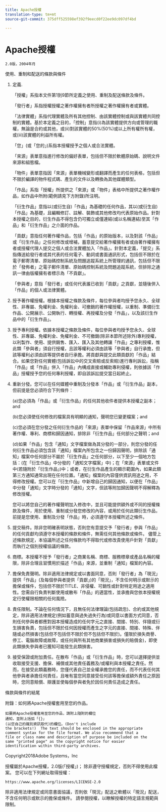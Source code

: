 ```yaml
---
title: Apache授權
translation-type: tm+mt
source-git-commit: 375dff525598ef392f9eecd0f22ee9dc097df4bd

---
```



# Apache授權

    2.0版，2004年月
<!--                        https://www.apache.org/licenses/  -->

使用、重制和配送的條款與條件

1. 定義.

   「授權」系指本文件第1到9節所定義之使用、重制及配送條款及條件。

   「發行者」系指授權授權之著作權擁有者所授權之著作權擁有者或實體。

   「法律實體」系指代理實體及所有其他控制、由該實體控制或與該實體共同控制的實體。基於本定義之目的，「控制」意指(i)為該實體提供方向或管理的職權，無論是合約或其他，或(ii)對該實體的50%(50%)或以上所有權所有權，或(iii)該實體的利益所有權。

   「您」(或「您的」)系指本授權授予之個人或合法實體。

   「來源」表單意指進行修改的偏好表單，包括但不限於軟體原始碼、說明文件來源和組態檔。

   「物件」表單意指因「來源」表單機械變形或翻譯而產生的任何表格，包括但不限於編譯的物件程式碼、產生的文件以及轉換為其他媒體類型。

   「作品」系指「授權」所提供之「來源」或「物件」表格中所提供之著作權作品，如作品中所附(範例請見下方附錄)所注明。

   「衍生作品」意指以(或衍生自)「作品」為基礎的任何作品，其以(或衍生自)「作品」為基礎，且編輯修訂、註解、裝飾或其他修改均代表原始作品。針對本授權之目的，衍生作品不得包含仍可獨立或僅連結(或以名稱連結)至其「作品」和「衍生作品」之介面的作品。

   「貢獻」意指任何著作權作品，包括「作品」的原始版本，以及對該「作品」或「衍生作品」之任何修改或增補，蓄意提交給著作權擁有者或由著作權擁有者或授權代理人提交之個人或合法實體加入「作品」。針對本定義，「提交」系指傳送給發行者或其代表的任何電子、動詞或書面通訊形式，包括但不限於在電子郵寄清單、原始碼控制系統及問題追蹤系統上所管理的通訊，包括但不限於「發佈者」之電子郵件清單、原始碼控制系統及問題追蹤系統，但排除之通訊一律由版權擁有者標示為「不貢獻」。

   「參與者」意指「發行者」或任何代表誰已收到「貢獻」之貢獻，並隨後併入「作品」的個人或法律實體。

2. 授予著作權授權。根據本授權之條款及條件，每位參與者均授予您永久、全球性、非專屬、免權利金、免權利金、可撤銷的著作權授權，以重制、準備衍生作品、公開展示、公開執行、轉授權、再授權及分發「作品」，以及該衍生作品中的「衍生作品」。

3. 授予專利授權。依據本授權之條款及條件，每位參與者均授予您永久、全球性、非專屬、免權利金、免權利金、不可撤銷(除非本節所述除外)專利授權，以利製作、使用、提供銷售、匯入、匯入及其他轉讓「作品」之專利授權，惟此類「參與者」須自行授權，且該等權利必須由該等「參與者」自行承擔，但該等權利必須由該等提供者自行承擔。將貢獻與提交此類貢獻的「作品」結合。如果您對任何實體(包括訴訟中的交叉索賠或反索賠)進行專利訴訟，指稱「作品」或「作品」併入「作品」內構成直接或輔助專利侵權，則依據該「作品」授權授予您的任何專利授權，即自該訴訟提交當日起終止。

4. 重新分發。您可以在任何媒體中重制及分發本「作品」或「衍生作品」副本，但前提是您必須符合下列條件：

   (a)您必須為「作品」或「衍生作品」的任何其他收件者提供本授權之副本；and

   (b)您必須使任何修改的檔案具有明顯的通知，聲明您已變更檔案；and

   (c)您必須在您分發之任何衍生作品的「來源」表單中保留「作品來源」中所有著作權、專利、商標和歸因通知，排除非「衍生作品」任何部分之聲明；and

   (d)如果「作品」包含「通知」文字檔案做為其分發的一部分，則您分發的任何衍生作品必須包含該「通知」檔案內所包含之一份歸因聲明，排除該「通知」檔案中任何部分不屬於「衍生作品」之任何部分，以下至少一個地方包括：(在「衍生作品」中分發的「通知文字檔案」中)；在「來源」表單或文件中(若隨附於「衍生作品」)中；或者，在衍生作品產生的顯示範圍內，如果此類第三方通知通常出現在任何位置。「通知」檔案的內容僅供資訊用途之用，不得修改授權。您可以在「衍生作品」中新增自己的歸因通知，以便在「作品」中分發「通知」文字時分發的「通知」文字，但該等附加歸因聲明不得解釋為修改授權。

   您可以將您自己的著作權聲明加入修改中，並且可能提供額外或不同的授權條款及條件，用於使用、重制或分發您修改的內容，或用於任何此類衍生作品，前提是您使用、重制及分發「作品」時，必須遵守本授權所述之條件。

5. 提交稿件。除非您明確表明狀態，否則您有意提交予「發行者」參與「作品」的任何貢獻均須遵守本授權的條款和條件，無需任何其他條款或條件。
儘管上述條款規定，本協議所述之任何條款均不得取代或修改貴使用戶針對「貢獻」而執行之個別授權協議的條款。

6.  商標。本授權不授予「發行者」之商業名稱、商標、服務標章或產品名稱的權限，除非合理且習慣用於描述「作品」來源，並重制「通知」檔案的內容。

7. 擔保免責聲明。除非適用法律規定或以書面同意，否則「發行者」為「現況」提供「作品」(及每個參與者提供「貢獻」)的「現況」，不含任何明示或默示的擔保或條件，包括但不限於TITLE、非侵權、可銷性或針對特定用途之適用性。您需自行負責判斷使用或散布「作品」的適當性，並承擔與您依本授權規定行使權限相關的任何風險。

8. 責任限制。不論在任何情況下，且無任何法律理論(包括疏忽)、合約或其他規定，除非適用法律規定(例如蓄意與過失過失行為)或同意以書面方式同意，否則任何參與者都應對因本授權造成的任何字元之直接、間接、特別、伴隨或衍生損害負責，包括但不限於任何因授權而產生之字元的直接、間接、特殊、伴隨或必然損害(包括但不包括但不限於但不包括但不限於)。僅限於損失商譽、停工、電腦故障或故障，或任何與所有其他商業損害或損失的賠償金)，即使此類損失參與者已獲知可能發生此類損害。

9. 接受保證或附加責任。在散布「作品」或「衍生作品」時，您可以選擇提供並收取接受支援、擔保、補償或其他責任義務及/或權利與本授權之責任。然而，在接受此類義務時，您僅代表自己並全權承擔您的責任，而不代表任何其他參與者承擔任何責任，且唯有當您同意接受任何該等擔保或額外責任之原因時，您同意賠償、辯護並使每個參與者免於因任何責任造成之責任。

條款與條件的結尾

附錄：如何將Apache授權套用至您的作品。

    如要將Apache授權套用至您的作品，請附上隨附的欄位
    通知，並附上括弧「{}」
    (以您自己的識別資訊取代)的欄位。(Don't include
    the brackets!)  The text should be enclosed in the appropriate
    comment syntax for the file format. We also recommend that a
    file or class name and description of purpose be included on the
    same "printed page" as the copyright notice for easier
    identification within third-party archives.

Copyright2018Adobe Systems，Inc

授權屬於Apache授權，2.0版(「授權」)；
除非遵守授權規定，否則不得使用此檔案。
您可以在下列網址取得授權：

    https://www.apache.org/licenses/LICENSE-2.0

除非適用法律規定或同意書面協議，否則依「現況」配送之軟體以「現況」配送，不含任何明示或默示的擔保或條件。
請參閱授權，以瞭解授權的特定語言規範與限制。
